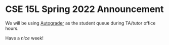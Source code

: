  # **CSE 15L Spring 2022 Announcement**
 
  We will be using [Autograder](https://autograder.ucsd.edu) as the student queue during TA/tutor office hours.
 
 Have a _nice_ week!
 
